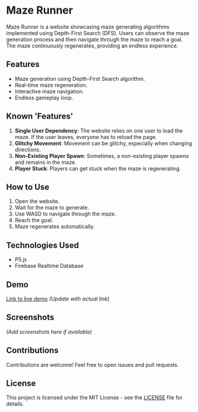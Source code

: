 # Maze Runner

Maze Runner is a website showcasing maze generating algorithms implemented using Depth-First Search (DFS). Users can observe the maze generation process and then navigate through the maze to reach a goal. The maze continuously regenerates, providing an endless experience.

## Features

- Maze generation using Depth-First Search algorithm.
- Real-time maze regeneration.
- Interactive maze navigation.
- Endless gameplay loop.

## Known 'Features'

1. **Single User Dependency**: The website relies on one user to load the maze. If the user leaves, everyone has to reload the page.
2. **Glitchy Movement**: Movement can be glitchy, especially when changing directions.
3. **Non-Existing Player Spawn**: Sometimes, a non-existing player spawns and remains in the maze.
4. **Player Stuck**: Players can get stuck when the maze is regenerating.

## How to Use

1. Open the website.
2. Wait for the maze to generate.
3. Use WASD to navigate through the maze.
4. Reach the goal.
5. Maze regenerates automatically. 

## Technologies Used

- P5.js
- Firebase Realtime Database

## Demo

[Link to live demo](#) *(Update with actual link)*

## Screenshots

*(Add screenshots here if available)*

## Contributions

Contributions are welcome! Feel free to open issues and pull requests.

## License

This project is licensed under the MIT License - see the [LICENSE](LICENSE) file for details.
